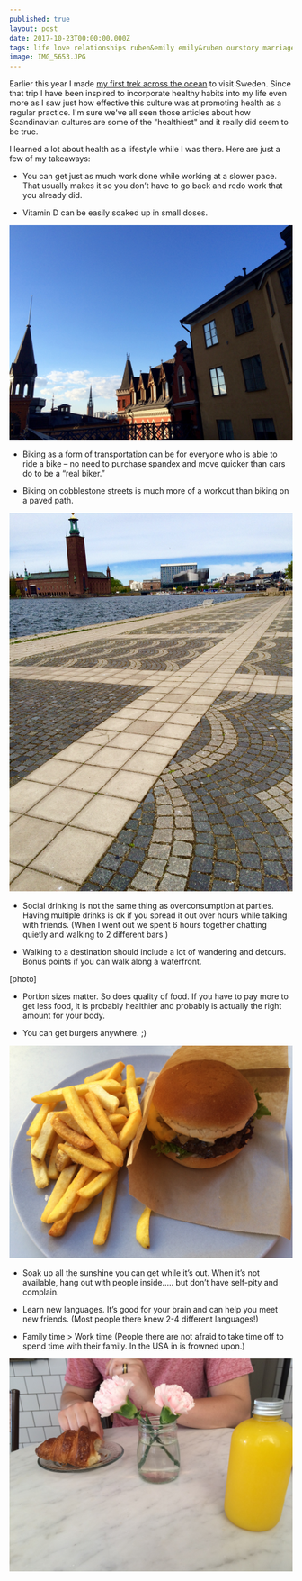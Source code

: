 ```yaml
---
published: true
layout: post
date: 2017-10-23T00:00:00.000Z
tags: life love relationships ruben&emily emily&ruben ourstory marriage lifestyle engagement family wedding dates weeklydates travel healthytravel
image: IMG_5653.JPG
---
```



Earlier this year I made [my first trek across the ocean](http://edibleem.com/sweden-vlog) to visit Sweden. Since that trip I have been inspired to incorporate healthy habits into my life even more as I saw just how effective this culture was at promoting health as a regular practice. I'm sure we've all seen those articles about how Scandinavian cultures are some of the "healthiest" and it really did seem to be true. 

I learned a lot about health as a lifestyle while I was there. Here are just a few of my takeaways: 

* You can get just as much work done while working at a slower pace. That usually makes it so you don’t have to go back and redo work that you already did. 

* Vitamin D can be easily soaked up in small doses.

![IMG_6052.JPG](/content/IMG_6052.JPG)

* Biking as a form of transportation can be for everyone who is able to ride a bike – no need to purchase spandex and move quicker than cars do to be a “real biker.” 

* Biking on cobblestone streets is much more of a workout than biking on a paved path. 

![IMG_5786.JPG](/content/IMG_5786.JPG)

* Social drinking is not the same thing as overconsumption at parties. Having multiple drinks is ok if you spread it out over hours while talking with friends. (When I went out we spent 6 hours together chatting quietly and walking to 2 different bars.)

* Walking to a destination should include a lot of wandering and detours. Bonus points if you can walk along a waterfront.

[photo]

* Portion sizes matter. So does quality of food. If you have to pay more to get less food, it is probably healthier and probably is actually the right amount for your body. 

* You can get burgers anywhere. ;)

![IMG_6332.JPG](/content/IMG_6332.JPG)


* Soak up all the sunshine you can get while it’s out. When it’s not available, hang out with people inside….. but don’t have self-pity and complain.

* Learn new languages. It’s good for your brain and can help you meet new friends. (Most people there knew 2-4 different languages!)

* Family time > Work time (People there are not afraid to take time off to spend time with their family. In the USA in is frowned upon.)

![IMG_6327.JPG](/content/IMG_6327.JPG)
